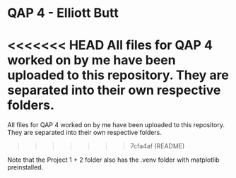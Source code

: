 # QAP 4 - Elliott Butt

<<<<<<< HEAD
All files for QAP 4 worked on by me have been uploaded to this repository. They are separated into their own respective folders. 
=======
All files for QAP 4 worked on by me have been uploaded to this repository. They are separated into their own respective folders.
>>>>>>> 7cfa4af (README)

Note that the Project 1 + 2 folder also has the .venv folder with matplotlib preinstalled.
